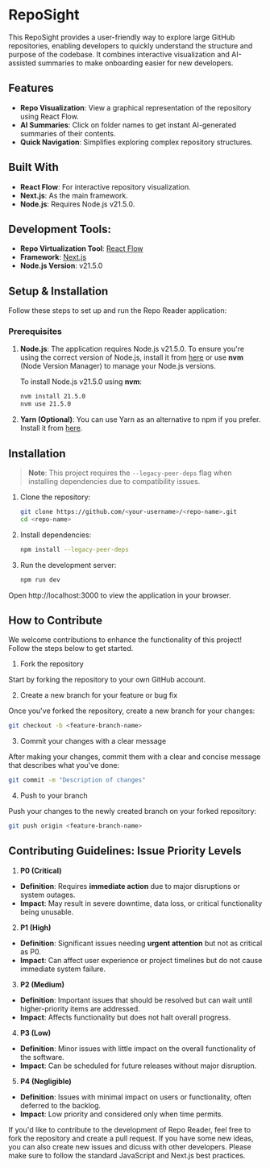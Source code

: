 # RepoSight

This RepoSight provides a user-friendly way to explore large GitHub repositories, enabling developers to quickly understand the structure and purpose of the codebase. It combines interactive visualization and AI-assisted summaries to make onboarding easier for new developers.

## Features
- **Repo Visualization**: View a graphical representation of the repository using React Flow.
- **AI Summaries**: Click on folder names to get instant AI-generated summaries of their contents.
- **Quick Navigation**: Simplifies exploring complex repository structures.

## Built With
- **React Flow**: For interactive repository visualization.
- **Next.js**: As the main framework.
- **Node.js**: Requires Node.js v21.5.0.

## Development Tools:

- **Repo Virtualization Tool**: [React Flow](https://reactflow.dev/)
- **Framework**: [Next.js](https://nextjs.org/)
- **Node.js Version**: v21.5.0

## Setup & Installation

Follow these steps to set up and run the Repo Reader application:

### Prerequisites

1. **Node.js**: The application requires Node.js v21.5.0. To ensure you're using the correct version of Node.js, install it from [here](https://nodejs.org/) or use **nvm** (Node Version Manager) to manage your Node.js versions.

   To install Node.js v21.5.0 using **nvm**:

   ```bash
   nvm install 21.5.0
   nvm use 21.5.0
   ```

2. **Yarn (Optional)**: You can use Yarn as an alternative to npm if you prefer. Install it from [here](https://yarnpkg.com/getting-started/install).

## Installation

> **Note**: This project requires the `--legacy-peer-deps` flag when installing dependencies due to compatibility issues.

1. Clone the repository:
   ```bash
   git clone https://github.com/<your-username>/<repo-name>.git  
   cd <repo-name>
   ```

2. Install dependencies:
   ```bash
   npm install --legacy-peer-deps
   ```

3. Run the development server:
   ```bash
   npm run dev
   ```

Open http://localhost:3000 to view the application in your browser.

## How to Contribute

We welcome contributions to enhance the functionality of this project! Follow the steps below to get started.

1. Fork the repository

Start by forking the repository to your own GitHub account.

2. Create a new branch for your feature or bug fix

Once you've forked the repository, create a new branch for your changes:

```bash
git checkout -b <feature-branch-name>
```

3. Commit your changes with a clear message

After making your changes, commit them with a clear and concise message that describes what you've done:

```bash
git commit -m "Description of changes"
```

4. Push to your branch

Push your changes to the newly created branch on your forked repository:

```bash
git push origin <feature-branch-name>
```

## Contributing Guidelines: Issue Priority Levels

1. **P0 (Critical)**
- **Definition**: Requires **immediate action** due to major disruptions or system outages.
- **Impact**: May result in severe downtime, data loss, or critical functionality being unusable.

2. **P1 (High)**
- **Definition**: Significant issues needing **urgent attention** but not as critical as P0.
- **Impact**: Can affect user experience or project timelines but do not cause immediate system failure.

3. **P2 (Medium)**
- **Definition**: Important issues that should be resolved but can wait until higher-priority items are addressed.
- **Impact**: Affects functionality but does not halt overall progress.

4. **P3 (Low)**
- **Definition**: Minor issues with little impact on the overall functionality of the software.
- **Impact**: Can be scheduled for future releases without major disruption.

5. **P4 (Negligible)**
- **Definition**: Issues with minimal impact on users or functionality, often deferred to the backlog.
- **Impact**: Low priority and considered only when time permits.

If you'd like to contribute to the development of Repo Reader, feel free to fork the repository and create a pull request. If you have some new ideas, you can also create new issues and dicuss with other developers. Please make sure to follow the standard JavaScript and Next.js best practices.
